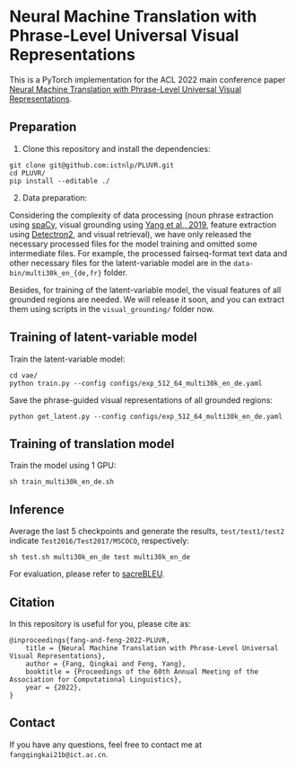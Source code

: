 # Neural Machine Translation with Phrase-Level Universal Visual Representations

This is a PyTorch implementation for the ACL 2022 main conference paper [Neural Machine Translation with Phrase-Level Universal Visual Representations](https://arxiv.org/abs/2203.10426).

## Preparation

1. Clone this repository and install the dependencies:

```shell
git clone git@github.com:ictnlp/PLUVR.git
cd PLUVR/
pip install --editable ./
```

2. Data preparation:

Considering the complexity of data processing (noun phrase extraction using [spaCy](https://spacy.io/), visual grounding using [Yang et al., 2019](https://github.com/zyang-ur/onestage_grounding), feature extraction using [Detectron2](https://github.com/facebookresearch/detectron2), and visual retrieval), we have only released the necessary processed files for the model training and omitted some intermediate files. For example, the processed fairseq-format text data and other necessary files for the latent-variable model are in the `data-bin/multi30k_en_{de,fr}` folder.

Besides, for training of the latent-variable model, the visual features of all grounded regions are needed. We will release it soon, and you can extract them using scripts in the `visual_grounding/` folder now.

## Training of latent-variable model

Train the latent-variable model:

```shell
cd vae/
python train.py --config configs/exp_512_64_multi30k_en_de.yaml
```

Save the phrase-guided visual representations of all grounded regions:

```shell
python get_latent.py --config configs/exp_512_64_multi30k_en_de.yaml
```

## Training of translation model

Train the model using 1 GPU:
```shell
sh train_multi30k_en_de.sh
```

## Inference

Average the last 5 checkpoints and generate the results, `test/test1/test2` indicate `Test2016/Test2017/MSCOCO`, respectively:
```shell
sh test.sh multi30k_en_de test multi30k_en_de
```

For evaluation, please refer to [sacreBLEU](https://github.com/mjpost/sacrebleu).

## Citation

In this repository is useful for you, please cite as:
```
@inproceedings{fang-and-feng-2022-PLUVR,
	title = {Neural Machine Translation with Phrase-Level Universal Visual Representations},
	author = {Fang, Qingkai and Feng, Yang},
	booktitle = {Proceedings of the 60th Annual Meeting of the Association for Computational Linguistics},
	year = {2022},
}
```

## Contact

If you have any questions, feel free to contact me at `fangqingkai21b@ict.ac.cn`.
